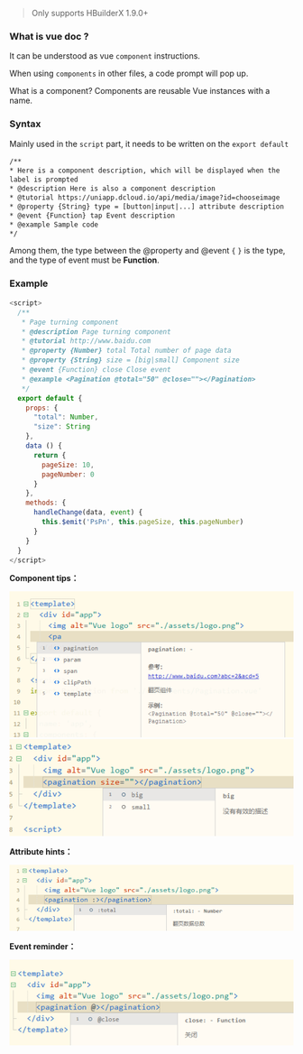 > Only supports HBuilderX 1.9.0+

### What is vue doc ?

It can be understood as vue `component` instructions.

When using `components` in other files, a code prompt will pop up.

What is a component? Components are reusable Vue instances with a name.

### Syntax

Mainly used in the `script` part, it needs to be written on the `export default`
```
/**
* Here is a component description, which will be displayed when the label is prompted
* @description Here is also a component description
* @tutorial https://uniapp.dcloud.io/api/media/image?id=chooseimage
* @property {String} type = [button|input|...] attribute description
* @event {Function} tap Event description 
* @example Sample code
*/
```

Among them, the type between the @property and @event `{` `}` is the type, and the type of event must be **Function**.

### Example


```javascript
<script>
  /**
   * Page turning component
   * @description Page turning component
   * @tutorial http://www.baidu.com
   * @property {Number} total Total number of page data
   * @property {String} size = [big|small] Component size
   * @event {Function} close Close event
   * @example <Pagination @total="50" @close=""></Pagination>
   */
  export default {
    props: {
      "total": Number,
      "size": String
    },
    data () {
      return {
        pageSize: 10,
        pageNumber: 0
      }
    },
    methods: {
      handleChange(data, event) {
        this.$emit('PsPn', this.pageSize, this.pageNumber)
      }
    }
  }
</script>
```

**Component tips：**

<img src="/static/snapshots/tutorial/vuedoc_1.png" />

<img src="/static/snapshots/tutorial/vuedoc_2.png" />


**Attribute hints：**

<img src="/static/snapshots/tutorial/vuedoc_3.png" />


**Event reminder：**

<img src="/static/snapshots/tutorial/vuedoc_4.png" />



